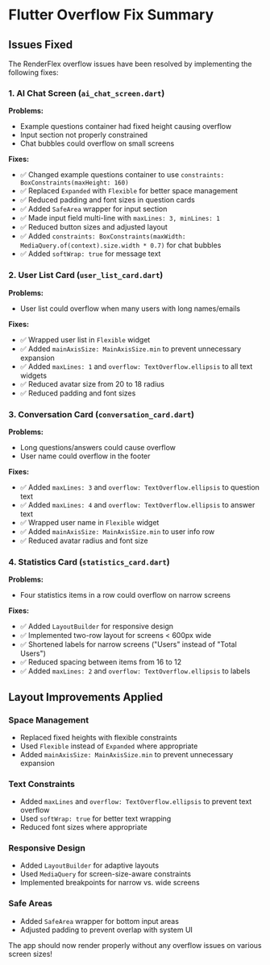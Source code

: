 # Flutter Overflow Fix Summary

## Issues Fixed

The RenderFlex overflow issues have been resolved by implementing the following fixes:

### 1. AI Chat Screen (`ai_chat_screen.dart`)
**Problems:**
- Example questions container had fixed height causing overflow
- Input section not properly constrained
- Chat bubbles could overflow on small screens

**Fixes:**
- ✅ Changed example questions container to use `constraints: BoxConstraints(maxHeight: 160)`
- ✅ Replaced `Expanded` with `Flexible` for better space management
- ✅ Reduced padding and font sizes in question cards
- ✅ Added `SafeArea` wrapper for input section
- ✅ Made input field multi-line with `maxLines: 3, minLines: 1`
- ✅ Reduced button sizes and adjusted layout
- ✅ Added `constraints: BoxConstraints(maxWidth: MediaQuery.of(context).size.width * 0.7)` for chat bubbles
- ✅ Added `softWrap: true` for message text

### 2. User List Card (`user_list_card.dart`)
**Problems:**
- User list could overflow when many users with long names/emails

**Fixes:**
- ✅ Wrapped user list in `Flexible` widget
- ✅ Added `mainAxisSize: MainAxisSize.min` to prevent unnecessary expansion
- ✅ Added `maxLines: 1` and `overflow: TextOverflow.ellipsis` to all text widgets
- ✅ Reduced avatar size from 20 to 18 radius
- ✅ Reduced padding and font sizes

### 3. Conversation Card (`conversation_card.dart`)
**Problems:**
- Long questions/answers could cause overflow
- User name could overflow in the footer

**Fixes:**
- ✅ Added `maxLines: 3` and `overflow: TextOverflow.ellipsis` to question text
- ✅ Added `maxLines: 4` and `overflow: TextOverflow.ellipsis` to answer text
- ✅ Wrapped user name in `Flexible` widget
- ✅ Added `mainAxisSize: MainAxisSize.min` to user info row
- ✅ Reduced avatar radius and font size

### 4. Statistics Card (`statistics_card.dart`)
**Problems:**
- Four statistics items in a row could overflow on narrow screens

**Fixes:**
- ✅ Added `LayoutBuilder` for responsive design
- ✅ Implemented two-row layout for screens < 600px wide
- ✅ Shortened labels for narrow screens ("Users" instead of "Total Users")
- ✅ Reduced spacing between items from 16 to 12
- ✅ Added `maxLines: 2` and `overflow: TextOverflow.ellipsis` to labels

## Layout Improvements Applied

### Space Management
- Replaced fixed heights with flexible constraints
- Used `Flexible` instead of `Expanded` where appropriate
- Added `mainAxisSize: MainAxisSize.min` to prevent unnecessary expansion

### Text Constraints
- Added `maxLines` and `overflow: TextOverflow.ellipsis` to prevent text overflow
- Used `softWrap: true` for better text wrapping
- Reduced font sizes where appropriate

### Responsive Design
- Added `LayoutBuilder` for adaptive layouts
- Used `MediaQuery` for screen-size-aware constraints
- Implemented breakpoints for narrow vs. wide screens

### Safe Areas
- Added `SafeArea` wrapper for bottom input areas
- Adjusted padding to prevent overlap with system UI

The app should now render properly without any overflow issues on various screen sizes!
